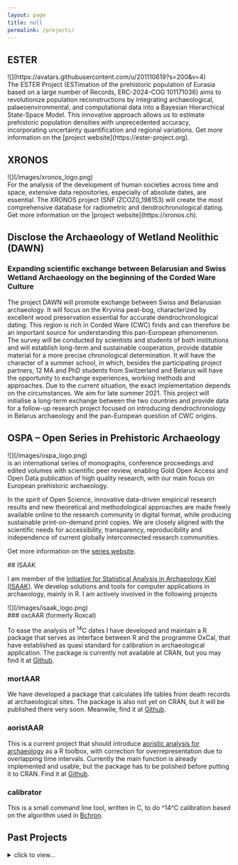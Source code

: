 ```yaml
---
layout: page
title: null
permalink: /projects/
---
```


## ESTER

<div class="pure-g">
<div class="pure-u-1-5" markdown="1" style="padding-right:20px;">
![](https://avatars.githubusercontent.com/u/201110619?s=200&v=4)
</div>
<div class="pure-u-4-5" markdown="1">
The ESTER Project (ESTimation of the prehistoric population of Eurasia based on a large number of Records, ERC-2024-COG 101171036) aims to revolutionize population reconstructions by integrating archaeological, palaeoenvironmental, and computational data into a Bayesian Hierarchical State-Space Model. This innovative approach allows us to estimate prehistoric population densities with unprecedented accuracy, incorporating uncertainty quantification and regional variations. Get more information on the [project website](https://ester-project.org).
</div>
</div>

## XRONOS

<div class="pure-g">
<div class="pure-u-1-5" markdown="1" style="padding-right:20px;">
![](/images/xronos_logo.png)
</div>
<div class="pure-u-4-5" markdown="1">
For the analysis of the development of human societies across time and space, extensive data repositories, especially of absolute dates, are essential. The XRONOS project (SNF IZCOZ0_198153) will create the most comprehensive database for radiometric and dendrochronological dating. Get more information on the [project website](https://xronos.ch).
</div>
</div>

## Disclose the Archaeology of Wetland Neolithic (DAWN)
### Expanding scientific exchange between Belarusian and Swiss Wetland Archaeology on the beginning of the Corded Ware Culture

The project DAWN will promote exchange between Swiss and Belarusian archaeology. It will focus on the Kryvina peat-bog, characterized by excellent wood preservation essential for accurate dendrochronological dating. This region is rich in Corded Ware (CWC) finds and can therefore be an important source for understanding this pan-European phenomenon. The survey will be conducted by scientists and students of both institutions and will establish long-term and sustainable cooperation, provide datable material for a more precise chronological determination. It will have the character of a summer school, in which, besides the participating project partners, 12 MA and PhD students from Switzerland and Belarus will have the opportunity to exchange experiences, working methods and approaches. Due to the current situation, the exact implementation depends on the circumstances. We aim for late summer 2021. This project will initialise a long-term exchange between the two countries and provide data for a follow-up research project focused on introducing dendrochronology in Belarus archaeology and the pan-European question of CWC origins.

## OSPA – Open Series in Prehistoric Archaeology

<div class="pure-g">
<div class="pure-u-1-5" markdown="1" style="padding-right:20px;">
![](/images/ospa_logo.png)
</div>
<div class="pure-u-4-5" markdown="1">
is an international series of monographs, conference proceedings and edited volumes with scientific peer review, enabling Gold Open Access and Open Data publication of high quality research, with our main focus on European prehistoric archaeology.

In the spirit of Open Science, innovative data-driven empirical research results and new theoretical and methodological approaches are made freely available online to the research community in digital format, while producing sustainable print-on-demand print copies. We are closely aligned with the scientific needs for accessibility, transparency, reproducibility and independence of current globally interconnected research communities.

Get more information on the [series website](https://ospa.archaeological.science).
</div>
</div>

<div class="pure-g">
<div class="pure-u-4-5" markdown="1">
## ISAAK

I am member of the [Initiative for Statistical Analysis in Archaeology Kiel (ISAAK)](https://github.com/ISAAKiel). We develop solutions and tools for computer applications in archaeology, mainly in R. I am actively involved in the following projects

</div>
<div class="pure-u-1-5" markdown="1" style="padding-right:20px;">
![](/images/isaak_logo.png)
</div>
</div>
### oxcAAR (formerly Roxcal)

To ease the analysis of <sup>14</sup>C dates I have developed and maintain a R package that serves as interface between R and the programme OxCal, that have established as quasi standard for calibration in archaeological application. The package is currently not available at CRAN, but you may find it at [Github](https://github.com/ISAAKiel/oxcAAR).

### mortAAR

We have developed a package that calculates life tables from death records at archaeological sites. The package is also not yet on CRAN, but it will be published there very soon. Meanwile, find it at [Github](https://github.com/ISAAKiel/mortAAR).

### aoristAAR

This is a current project that should introduce [aoristic analysis for archaeology](http://dx.doi.org/10.11588/ai.2004.2.12685) as a R toolbox, with correction for overrepresentation due to overlapping time intervals. Currently the main function is already implemented and usable, but the package has to be polished before putting it to CRAN. Find it at [Github](https://github.com/ISAAKiel/aoristAAR).

### calibrator

This is a small command line tool, written in C, to do ^14^C calibration based on the algorithm used in [Bchron](https://github.com/andrewcparnell/Bchron).

## Past Projects
<details markdown="block">
<summary>click to view...</summary>

## Project F1 of SFB 1266
### Supra-regional crises: Abrupt climate change and responses of (multi-cultural) ancient societies in the western Mediterranean area and in Southern Central Europe around 4200 years BP

Until 2018 I was employed as PostDoc within the project [F1](http://www.sfb1266.uni-kiel.de/en/projects/cluster-f/f1-supra-regional-crises) of the [SFB 1266](www.sfb1266.uni-kiel.de), dealing with the causal relation between the transition from Chalcolithic to Bronze Age (starting with iberia) and the [4.2ky event](https://en.wikipedia.org/wiki/4.2_kiloyear_event).

## RADON

RADON was one of the largest repositories for <sup>14</sup>C dates for prehistoric archaeology worldwide. We collected these data from the literature and from other available ressources to make them easily available for the scientific audience.

While [RADON](http://radon.ufg.uni-kiel.de) was dedicated to radiocarbon dates of the Neolithic, its sister [RADON-B](http://radon.ufg.uni-kiel.de) collected dates of the Bronze Age.

I was responsible for the data aquisition for RADON and have developed and maintained the web application for both portals.

## Eythra

From 1993 – 2000 a LBK and SBK settlement area measuring 30 ha were excavated in the course of coal opencast mining. It is one of the largest excavated early neolithic settlement sites of central Europe. I developed a web database for this project to cope with the enourmous amount of archaeological data from this excavation and the complexity of analizing them. You may find more information on the project on [its web presence](http://www.archaeologie.sachsen.de/2382.htm).

## MetDB

The project 'Mobilities, entanglements and transformations in Neolithic societies on the Swiss Plateau (3900-3500 BC)' investigates the different phenomena of mobilities, social relationships and cultural entanglements as well as triggered cultural appropriations and transformations or rejections on the basis of ceramic and lithic material from a large number of dendrochronologically well dated swiss and Southern German wetland sites. To host the large amount of information regarding this material I set up a RoR based web application data base for the internal use in this project. More details on the project can be found at [its web presence](http://www.iaw.unibe.ch/forschung/abt_pa_ufg/mobilities_entanglements_and_transformations/index_ger.html).

## SPP 1400 "Early Monumentality and Social Differenciation"

Within this DFG project we investigated the first farmers of northern central Europe. 

Find more details on the [project website](http://www.monument.ufg.uni-kiel.de).

</details>
